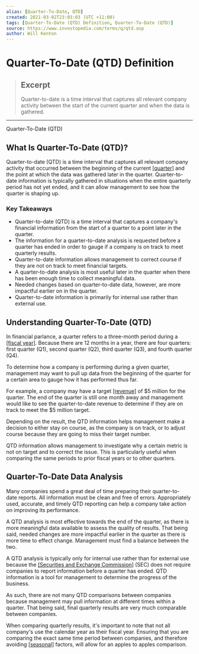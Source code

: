 ```yaml
---
alias: [Quarter-To-Date, QTD]
created: 2021-03-02T23:03:03 (UTC +11:00)
tags: [Quarter-To-Date (QTD) Definition, Quarter-To-Date (QTD)]
source: https://www.investopedia.com/terms/q/qtd.asp
author: Will Kenton
---
```


# Quarter-To-Date (QTD) Definition

> ## Excerpt
> Quarter-to-date is a time interval that captures all relevant company activity between the start of the current quarter and when the data is gathered.

---

Quarter-To-Date (QTD)
## What Is Quarter-To-Date (QTD)?

Quarter-to-date (QTD) is a time interval that captures all relevant company activity that occurred between the beginning of the current [[quarter]](https://www.investopedia.com/terms/q/quarter.asp) and the point at which the data was gathered later in the quarter. Quarter-to-date information is typically gathered in situations when the entire quarterly period has not yet ended, and it can allow management to see how the quarter is shaping up.

### Key Takeaways

-   Quarter-to-date (QTD) is a time interval that captures a company's financial information from the start of a quarter to a point later in the quarter.
-   The information for a quarter-to-date analysis is requested before a quarter has ended in order to gauge if a company is on track to meet quarterly results.
-   Quarter-to-date information allows management to correct course if they are not on track to meet financial targets.
-   A quarter-to-date analysis is most useful later in the quarter when there has been enough time to collect meaningful data.
-   Needed changes based on quarter-to-date data, however, are more impactful earlier on in the quarter.
-   Quarter-to-date information is primarily for internal use rather than external use.

## Understanding Quarter-To-Date (QTD)

In financial parlance, a quarter refers to a three-month period during a [[fiscal year]](https://www.investopedia.com/terms/f/fiscalyear.asp). Because there are 12 months in a year, there are four quarters: first quarter (Q1), second quarter (Q2), third quarter (Q3), and fourth quarter (Q4).

To determine how a company is performing during a given quarter, management may want to pull up data from the beginning of the quarter for a certain area to gauge how it has performed thus far.

For example, a company may have a target [[revenue]](https://www.investopedia.com/terms/r/revenue.asp) of $5 million for the quarter. The end of the quarter is still one month away and management would like to see the quarter-to-date revenue to determine if they are on track to meet the $5 million target.

Depending on the result, the QTD information helps management make a decision to either stay on course, as the company is on track, or to adjust course because they are going to miss their target number.

QTD information allows management to investigate why a certain metric is not on target and to correct the issue. This is particularly useful when comparing the same periods to prior fiscal years or to other quarters.

## Quarter-To-Date Data Analysis

Many companies spend a great deal of time preparing their quarter-to-date reports. All information must be clean and free of errors. Appropriately used, accurate, and timely QTD reporting can help a company take action on improving its performance.

A QTD analysis is most effective towards the end of the quarter, as there is more meaningful data available to assess the quality of results. That being said, needed changes are more impactful earlier in the quarter as there is more time to effect change. Management must find a balance between the two.

A QTD analysis is typically only for internal use rather than for external use because the [[Securities and Exchange Commission]](https://www.investopedia.com/terms/s/sec.asp) (SEC) does not require companies to report information before a quarter has ended. QTD information is a tool for management to determine the progress of the business.

As such, there are not many QTD comparisons between companies because management may pull information at different times within a quarter. That being said, final quarterly results are very much comparable between companies.

When comparing quarterly results, it's important to note that not all company's use the calendar year as their fiscal year. Ensuring that you are comparing the exact same time period between companies, and therefore avoiding [[seasonal]](https://www.investopedia.com/terms/s/seasonality.asp) factors, will allow for an apples to apples comparison.

